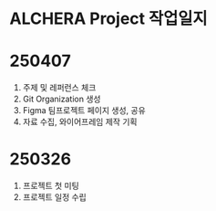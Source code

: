 # ALCHERA Project 작업일지

# 250407
1. 주제 및 레퍼런스 체크
2. Git Organization 생성
3. Figma 팀프로젝트 페이지 생성, 공유
4. 자료 수집, 와이어프레임 제작 기획

# 250326
1. 프로젝트 첫 미팅
2. 프로젝트 일정 수립
